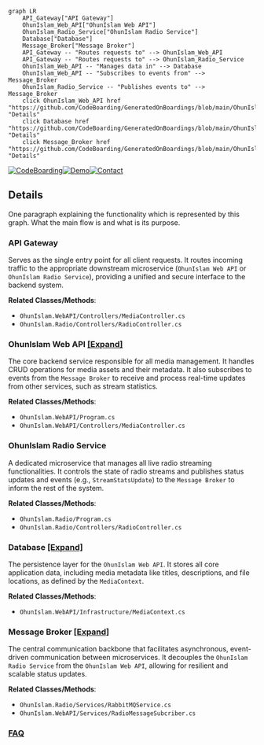 ```mermaid
graph LR
    API_Gateway["API Gateway"]
    OhunIslam_Web_API["OhunIslam Web API"]
    OhunIslam_Radio_Service["OhunIslam Radio Service"]
    Database["Database"]
    Message_Broker["Message Broker"]
    API_Gateway -- "Routes requests to" --> OhunIslam_Web_API
    API_Gateway -- "Routes requests to" --> OhunIslam_Radio_Service
    OhunIslam_Web_API -- "Manages data in" --> Database
    OhunIslam_Web_API -- "Subscribes to events from" --> Message_Broker
    OhunIslam_Radio_Service -- "Publishes events to" --> Message_Broker
    click OhunIslam_Web_API href "https://github.com/CodeBoarding/GeneratedOnBoardings/blob/main/OhunIslam/OhunIslam_Web_API.md" "Details"
    click Database href "https://github.com/CodeBoarding/GeneratedOnBoardings/blob/main/OhunIslam/Database.md" "Details"
    click Message_Broker href "https://github.com/CodeBoarding/GeneratedOnBoardings/blob/main/OhunIslam/Message_Broker.md" "Details"
```

[![CodeBoarding](https://img.shields.io/badge/Generated%20by-CodeBoarding-9cf?style=flat-square)](https://github.com/CodeBoarding/GeneratedOnBoardings)[![Demo](https://img.shields.io/badge/Try%20our-Demo-blue?style=flat-square)](https://www.codeboarding.org/demo)[![Contact](https://img.shields.io/badge/Contact%20us%20-%20contact@codeboarding.org-lightgrey?style=flat-square)](mailto:contact@codeboarding.org)

## Details

One paragraph explaining the functionality which is represented by this graph. What the main flow is and what is its purpose.

### API Gateway
Serves as the single entry point for all client requests. It routes incoming traffic to the appropriate downstream microservice (`OhunIslam Web API` or `OhunIslam Radio Service`), providing a unified and secure interface to the backend system.


**Related Classes/Methods**:

- `OhunIslam.WebAPI/Controllers/MediaController.cs`
- `OhunIslam.Radio/Controllers/RadioController.cs`


### OhunIslam Web API [[Expand]](./OhunIslam_Web_API.md)
The core backend service responsible for all media management. It handles CRUD operations for media assets and their metadata. It also subscribes to events from the `Message Broker` to receive and process real-time updates from other services, such as stream statistics.


**Related Classes/Methods**:

- `OhunIslam.WebAPI/Program.cs`
- `OhunIslam.WebAPI/Controllers/MediaController.cs`


### OhunIslam Radio Service
A dedicated microservice that manages all live radio streaming functionalities. It controls the state of radio streams and publishes status updates and events (e.g., `StreamStatsUpdate`) to the `Message Broker` to inform the rest of the system.


**Related Classes/Methods**:

- `OhunIslam.Radio/Program.cs`
- `OhunIslam.Radio/Controllers/RadioController.cs`


### Database [[Expand]](./Database.md)
The persistence layer for the `OhunIslam Web API`. It stores all core application data, including media metadata like titles, descriptions, and file locations, as defined by the `MediaContext`.


**Related Classes/Methods**:

- `OhunIslam.WebAPI/Infrastructure/MediaContext.cs`


### Message Broker [[Expand]](./Message_Broker.md)
The central communication backbone that facilitates asynchronous, event-driven communication between microservices. It decouples the `OhunIslam Radio Service` from the `OhunIslam Web API`, allowing for resilient and scalable status updates.


**Related Classes/Methods**:

- `OhunIslam.Radio/Services/RabbitMQService.cs`
- `OhunIslam.WebAPI/Services/RadioMessageSubcriber.cs`




### [FAQ](https://github.com/CodeBoarding/GeneratedOnBoardings/tree/main?tab=readme-ov-file#faq)